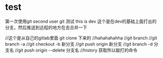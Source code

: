 # test
第一次使用git
second user git
测试
this is dev
这个是在dev的基础上面打出的分支，然后推送到远程的地方在去合并一下

//这个是从自己的gitlab里面 git clone 下来的
//hahahahahha
//git branch 
//git branch -a
//git checkout -b 新分支
//git push origin 新分支
//git branch -d 分支名
//git push origin --delete 分支名
//history 获取所以敲打的命令